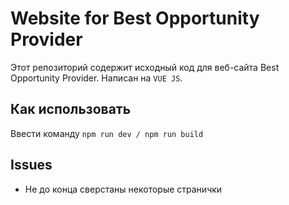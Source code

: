 # Website for Best Opportunity Provider

Этот репозиторий содержит исходный код для веб-сайта Best Opportunity Provider.
Написан на `VUE JS`.

## Как использовать

Ввести команду `npm run dev / npm run build`

## Issues

- Не до конца сверстаны некоторые странички
